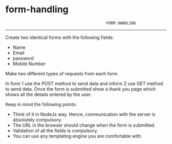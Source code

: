 # form-handling
                                                FORM HANDLING
------------------------------------------------------------------------------------------------------------------------------------
Create two identical forms with the following fields:

- Name
- Email
- password
- Mobile Number

Make two different types of requests from each form.

In form 1 use the POST method to send data and inform 2 use GET method to send data. Once the form is submitted show a thank you page which shows all the details entered by the user.

Keep in mind the following points:

- Think of it in NodeJs way. Hence, communication with the server is absolutely compulsory.
- The URL in the browser should change when the form is submitted.
- Validation of all the fields is compulsory.
- You can use any templating engine you are comfortable with
